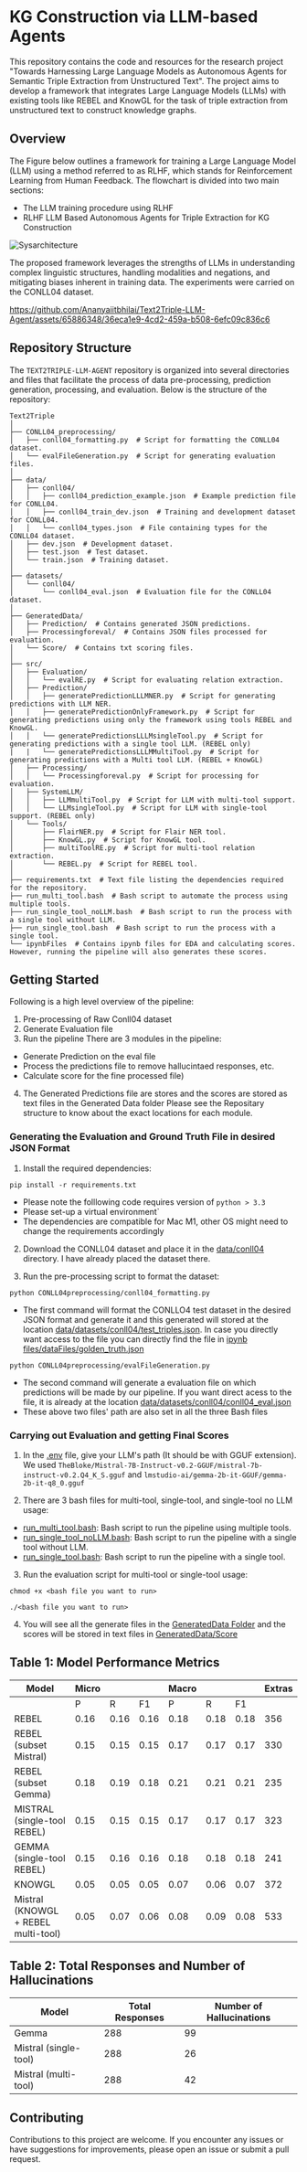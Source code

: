 
# KG Construction via LLM-based Agents

This repository contains the code and resources for the research project "Towards Harnessing Large Language Models as Autonomous Agents for Semantic Triple Extraction from Unstructured Text". The project aims to develop a framework that integrates Large Language Models (LLMs) with existing tools like REBEL and KnowGL for the task of triple extraction from unstructured text to construct knowledge graphs.

## Overview
The Figure below  outlines a framework for training a Large Language Model (LLM) using a method referred to as RLHF, which stands for Reinforcement Learning from Human Feedback. The flowchart is divided into two main sections: 
- The LLM training procedure using RLHF 
- RLHF LLM Based Autonomous Agents for Triple Extraction for KG Construction

![Sysarchitecture](imgs/sysArchiwhite.png)

The proposed framework leverages the strengths of LLMs in understanding complex linguistic structures, handling modalities and negations, and mitigating biases inherent in training data. The experiments were carried on the CONLL04 dataset.


https://github.com/Ananyaiitbhilai/Text2Triple-LLM-Agent/assets/65886348/36eca1e9-4cd2-459a-b508-6efc09c836c6


## Repository Structure

The `TEXT2TRIPLE-LLM-AGENT` repository is organized into several directories and files that facilitate the process of data pre-processing, prediction generation, processing, and evaluation. Below is the structure of the repository:
```
Text2Triple
│
├── CONLL04_preprocessing/
│   ├── conll04_formatting.py  # Script for formatting the CONLL04 dataset.
│   └── evalFileGeneration.py  # Script for generating evaluation files.
│
├── data/
│   ├── conll04/
│   │   ├── conll04_prediction_example.json  # Example prediction file for CONLL04.
│   │   ├── conll04_train_dev.json  # Training and development dataset for CONLL04.
│   │   └── conll04_types.json  # File containing types for the CONLL04 dataset.
│   ├── dev.json  # Development dataset.
│   ├── test.json  # Test dataset.
│   └── train.json  # Training dataset.
│
├── datasets/
│   └── conll04/
│       └── conll04_eval.json  # Evaluation file for the CONLL04 dataset.
│
├── GeneratedData/
│   ├── Prediction/  # Contains generated JSON predictions.
│   ├── Processingforeval/  # Contains JSON files processed for evaluation.
│   └── Score/  # Contains txt scoring files.
│
├── src/
│   ├── Evaluation/
│   │   └── evalRE.py  # Script for evaluating relation extraction.
│   ├── Prediction/
│   │   ├── generatePredictionLLLMNER.py  # Script for generating predictions with LLM NER.
│   │   ├── generatePredictionOnlyFramework.py  # Script for generating predictions using only the framework using tools REBEL and KnowGL.
│   │   └── generatePredictionsLLLMsingleTool.py  # Script for generating predictions with a single tool LLM. (REBEL only)
|   |   └── generatePredictionsLLLMMultiTool.py  # Script for generating predictions with a Multi tool LLM. (REBEL + KnowGL)
│   ├── Processing/
│   │   └── Processingforeval.py  # Script for processing for evaluation.
│   ├── SystemLLM/
│   │   ├── LLMmultiTool.py  # Script for LLM with multi-tool support.
│   │   └── LLMsingleTool.py  # Script for LLM with single-tool support. (REBEL only)
│   └── Tools/
│       ├── FlairNER.py  # Script for Flair NER tool.
│       ├── KnowGL.py  # Script for KnowGL tool.
│       ├── multiToolRE.py  # Script for multi-tool relation extraction.
│       └── REBEL.py  # Script for REBEL tool.
│
├── requirements.txt  # Text file listing the dependencies required for the repository.
├── run_multi_tool.bash  # Bash script to automate the process using multiple tools.
├── run_single_tool_noLLM.bash  # Bash script to run the process with a single tool without LLM.
├── run_single_tool.bash  # Bash script to run the process with a single tool.
└── ipynbFiles  # Contains ipynb files for EDA and calculating scores. However, running the pipeline will also generates these scores.
```


## Getting Started
Following is a high level overview of the pipeline:
1) Pre-processing of Raw Conll04 dataset
2) Generate Evaluation file
3) Run the pipeline
  There are 3 modules in the pipeline: 
  - Generate Prediction on the eval file
  - Process the predictions file to remove hallucintaed responses, etc.
  - Calculate score for the fine processed file)
4) The Generated Predictions file are stores and the scores are stored as text files in the Generated Data folder
Please see the Repositary structure to know about the exact locations for each module.

### Generating the Evaluation and Ground Truth File in desired JSON Format

1. Install the required dependencies:

```
pip install -r requirements.txt
```
- Please note the folllowing code requires version of `python > 3.3`
- Please set-up a virtual environment`
- The dependencies are compatible for Mac M1, other OS might need to change the requirements accordingly

2. Download the CONLL04 dataset and place it in the [data/conll04](data/conll04) directory. I have already placed the dataset there.

3. Run the pre-processing script to format the dataset:

```
python CONLL04preprocessing/conll04_formatting.py
```
- The first command will format the CONLLO4 test dataset in the desired JSON format and generate it and this generated will stored at the location [data/datasets/conll04/test_triples.json](data/datasets/conll04/test_triples.json). In case you directly want access to the file you can directly find the file in [ipynb files/dataFiles/golden_truth.json](https://github.com/Ananyaiitbhilai/Text2Triple-LLM-Agent/blob/main/ipynb%20files/dataFiles/golden_truth.json)
```
python CONLL04preprocessing/evalFileGeneration.py
```
- The second command will generate a evaluation file on which predictions will be made by our pipeline. If you want direct acess to the file, it is already at the location [data/datasets/conll04/conll04_eval.json](data/datasets/conll04/conll04_eval.json)
- These above two files' path are also set in all the three Bash files


### Carrying out Evaluation and getting Final Scores 
1. In the [.env](.env) file, give your LLM's path (It should be with GGUF extension). We used `TheBloke/Mistral-7B-Instruct-v0.2-GGUF/mistral-7b-instruct-v0.2.Q4_K_S.gguf` and `lmstudio-ai/gemma-2b-it-GGUF/gemma-2b-it-q8_0.gguf`

2. There are 3 bash files for multi-tool, single-tool, and single-tool no LLM usage:
- [run_multi_tool.bash](run_multi_tool.bash): Bash script to run the pipeline using multiple tools.
- [run_single_tool_noLLM.bash](run_single_tool_noLLM.bash): Bash script to run the pipeline with a single tool without LLM.
- [run_single_tool.bash](run_single_tool.bash): Bash script to run the pipeline with a single tool.


3. Run the evaluation script for multi-tool or single-tool usage:

```
chmod +x <bash file you want to run>
```
```
./<bash file you want to run>  
```

4. You will see all the generate files in the [GeneratedData Folder](GeneratedData) and the scores will be stored in text files in [GeneratedData/Score](GeneratedData/Score)


## Table 1: Model Performance Metrics

| Model                          | Micro       |            |            | Macro       |            |            | Extras |
|--------------------------------|-------------|------------|------------|-------------|------------|------------|--------|
|                                | P           | R          | F1         | P           | R          | F1         |        |
| REBEL                          | 0.16        | 0.16       | 0.16       | 0.18        | 0.18       | 0.18       | 356    |
| REBEL (subset Mistral)         | 0.15        | 0.15       | 0.15       | 0.17        | 0.17       | 0.17       | 330    |
| REBEL (subset Gemma)           | 0.18        | 0.19       | 0.18       | 0.21        | 0.21       | 0.21       | 235    |
| MISTRAL (single-tool REBEL)    | 0.15        | 0.15       | 0.15       | 0.17        | 0.17       | 0.17       | 323    |
| GEMMA (single-tool REBEL)      | 0.15        | 0.16       | 0.16       | 0.18        | 0.18       | 0.18       | 241    |
| KNOWGL                         | 0.05        | 0.05       | 0.05       | 0.07        | 0.06       | 0.07       | 372    |
| Mistral (KNOWGL + REBEL multi-tool) | 0.05   | 0.07       | 0.06       | 0.08        | 0.09       | 0.08       | 533    |

## Table 2: Total Responses and Number of Hallucinations

| Model                | Total Responses | Number of Hallucinations |
|----------------------|-----------------|--------------------------|
| Gemma                | 288             | 99                       |
| Mistral (single-tool)| 288             | 26                       |
| Mistral (multi-tool) | 288             | 42                       |


## Contributing

Contributions to this project are welcome. If you encounter any issues or have suggestions for improvements, please open an issue or submit a pull request.
